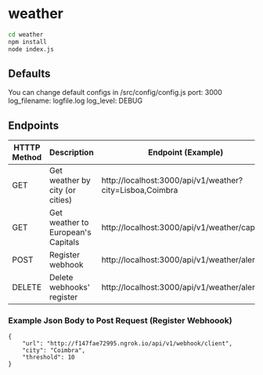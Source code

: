 # weather

```sh
cd weather
npm install
node index.js
```

## Defaults

You can change default configs in /src/config/config.js
port: 3000
log_filename: logfile.log
log_level: DEBUG


## Endpoints

| HTTTP Method | Description | Endpoint (Example) |
| ------ | ------ | ------ |
| GET | Get weather by city (or cities) | http://localhost:3000/api/v1/weather?city=Lisboa,Coimbra |
| GET | Get weather to European's Capitals | http://localhost:3000/api/v1/weather/capitals |
| POST | Register webhook | http://localhost:3000/api/v1/weather/alert |
| DELETE | Delete webhooks' register | http://localhost:3000/api/v1/weather/alert |


### Example Json Body to Post Request (Register Webhoook)
```
{
	"url": "http://f147fae72995.ngrok.io/api/v1/webhook/client",
	"city": "Coimbra",
	"threshold": 10
}
```
